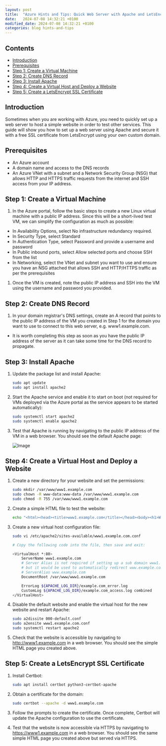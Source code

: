 ```yaml
---
layout: post
title:  "Azure Hints and Tips: Quick Web Server with Apache and LetsEncrypt"
date:   2024-07-08 14:32:21 +0100
modified_date: 2024-07-08 14:32:21 +0100
categories: blog hints-and-tips
---
```


## Contents

- [Introduction](#introduction)
- [Prerequisites](#prerequisites)
- [Step 1: Create a Virtual Machine](#step-1-create-a-virtual-machine)
- [Step 2: Create DNS Record](#step-2-create-dns-record)
- [Step 3: Install Apache](#step-3-install-apache)
- [Step 4: Create a Virtual Host and Deploy a Website](#step-4-create-a-virtual-host-and-deploy-a-website)
- [Step 5: Create a LetsEncrypt SSL Certificate](#step-5-create-a-letsencrypt-ssl-certificate)

## Introduction

Sometimes when you are working with Azure, you need to quickly set up a web server to host a simple website in order to test other services. This guide will show you how to set up a web server using Apache and secure it with a free SSL certificate from LetsEncrypt using your own custom domain.

## Prerequisites

- An Azure account
- A domain name and access to the DNS records
- An Azure VNet with a subnet and a Network Security Group (NSG) that allows HTTP and HTTPS traffic requests from the internet and SSH access from your IP address.

## Step 1: Create a Virtual Machine

1. In the Azure portal, follow the basic steps to create a new Linux virtual machine with a public IP address. Since this will be a short-lived test VM, we can simplify the configuration as much as possible:

- In Availability Options, select No infrastructure redundancy required.
- In Security Type, select Standard
- In Authentication Type, select Password and provide a username and password
- In Public inbound ports, select Allow selected ports and choose SSH from the list
- In Networking, select the VNet and subnet you want to use and ensure you have an NSG attached that allows SSH and HTTP/HTTPS traffic as per the prerequisites

1. Once the VM is created, note the public IP address and SSH into the VM using the username and password you provided.

## Step 2: Create DNS Record

1. In your domain registrar's DNS settings, create an A record that points to the public IP address of the VM you created in Step 1 for the domain you want to use to connect to this web server, e.g. www1.example.com.

- It is worth completing this step as soon as you have the public IP address of the server as it can take some time for the DNS record to propagate.

## Step 3: Install Apache

1. Update the package list and install Apache:

    ```bash
    sudo apt update
    sudo apt install apache2
    ```

1. Start the Apache service and enable it to start on boot (not required for VMs deployed via the Azure portal as the service appears to be started automatically):

    ```bash
    sudo systemctl start apache2
    sudo systemctl enable apache2
    ```

1. Test that Apache is running by navigating to the public IP address of the VM in a web browser. You should see the default Apache page:

    ![Image](../../../../../assets/images/blog/2024/07/08/azure-vm/default-apache2-page.png)

## Step 4: Create a Virtual Host and Deploy a Website

1. Create a new directory for your website and set the permissions:

    ```bash
    sudo mkdir /var/www/www1.example.com
    sudo chown -R www-data:www-data /var/www/www1.example.com
    sudo chmod -R 755 /var/www/www1.example.com
    ```

1. Create a simple HTML file to test the website:

    ```bash
    echo "<html><head><title>www1.example.com</title></head><body><h1>Welcome to www1.example.com</h1></body></html>" > /var/www/www1.example.com/index.html
    ```

1. Create a new virtual host configuration file:

    ```bash
    sudo vi /etc/apache2/sites-available/www1.example.com.conf

    # Copy the following code into the file, then save and exit: 

    <VirtualHost *:80>
        ServerName www1.example.com
        # Server Alias is not required if setting up a sub domain www1.example.com
        # but it would be used to automatically redirect www.example.com to example.com, for example!
        # ServerAlias www.example.com
        DocumentRoot /var/www/www1.example.com

        ErrorLog ${APACHE_LOG_DIR}/example.com_error.log
        CustomLog ${APACHE_LOG_DIR}/example.com_access.log combined
    </VirtualHost>
    ```

1. Disable the default website and enable the virtual host for the new website and restart Apache:

    ```bash
    sudo a2dissite 000-default.conf
    sudo a2ensite www1.example.com.conf
    sudo systemctl restart apache2
    ```

1. Check that the website is accessible by navigating to http://www1.example.com in a web browser. You should see the simple HTML page you created above.

## Step 5: Create a LetsEncrypt SSL Certificate

1. Install Certbot:

    ```bash
    sudo apt install certbot python3-certbot-apache
    ```

1. Obtain a certificate for the domain:

    ```bash
    sudo certbot --apache -d www1.example.com
    ```

1. Follow the prompts to create the certificate. Once complete, Certbot will update the Apache configuration to use the certificate.

1. Test that the website is now accessible via HTTPS by navigating to <https://www1.example.com> in a web browser. You should see the same simple HTML page you created above but served via HTTPS.
